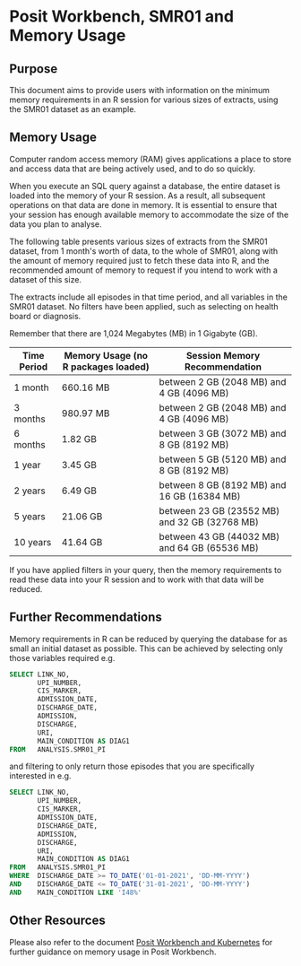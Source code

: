 # Posit Workbench, SMR01 and Memory Usage

## Purpose

This document aims to provide users with information on the minimum memory requirements in an R session for various sizes of extracts, using the SMR01 dataset as an example.

## Memory Usage

Computer random access memory (RAM) gives applications a place to store and access data that are being actively used, and to do so quickly.

When you execute an SQL query against a database, the entire dataset is loaded into the memory of your R session. As a result, all subsequent operations on that data are done in memory. It is essential to ensure that your session has enough available memory to accommodate the size of the data you plan to analyse.

The following table presents various sizes of extracts from the SMR01 dataset, from 1 month's worth of data, to the whole of SMR01, along with the amount of memory required just to fetch these data into R, and the recommended amount of memory to request if you intend to work with a dataset of this size.

The extracts include all episodes in that time period, and all variables in the SMR01 dataset.  No filters have been applied, such as selecting on health board or diagnosis.

Remember that there are 1,024 Megabytes (MB) in 1 Gigabyte (GB).

| Time Period | Memory Usage (no R packages loaded) | Session Memory Recommendation |
|---|---|---|
| 1 month | 660.16 MB | between 2 GB (2048 MB) and 4 GB (4096 MB) |
| 3 months | 980.97 MB | between 2 GB (2048 MB) and 4 GB (4096 MB) |
| 6 months | 1.82 GB | between 3 GB (3072 MB) and 8 GB (8192 MB) |
| 1 year | 3.45 GB | between 5 GB (5120 MB) and 8 GB (8192 MB) |
| 2 years | 6.49 GB | between 8 GB (8192 MB) and 16 GB (16384 MB) |
| 5 years | 21.06 GB | between 23 GB (23552 MB) and 32 GB (32768 MB) |
| 10 years | 41.64 GB | between 43 GB (44032 MB) and 64 GB (65536 MB) |

If you have applied filters in your query, then the memory requirements to read these data into your R session and to work with that data will be reduced.

## Further Recommendations

Memory requirements in R can be reduced by querying the database for as small an initial dataset as possible.  This can be achieved by selecting only those variables required e.g.

```sql
SELECT LINK_NO,
       UPI_NUMBER,
       CIS_MARKER,
       ADMISSION_DATE,
       DISCHARGE_DATE,
       ADMISSION,
       DISCHARGE,
       URI,
       MAIN_CONDITION AS DIAG1
FROM   ANALYSIS.SMR01_PI
```

and filtering to only return those episodes that you are specifically interested in e.g.

```sql
SELECT LINK_NO,
       UPI_NUMBER,
       CIS_MARKER,
       ADMISSION_DATE,
       DISCHARGE_DATE,
       ADMISSION,
       DISCHARGE,
       URI,
       MAIN_CONDITION AS DIAG1
FROM   ANALYSIS.SMR01_PI
WHERE  DISCHARGE_DATE >= TO_DATE('01-01-2021', 'DD-MM-YYYY')
AND    DISCHARGE_DATE <= TO_DATE('31-01-2021', 'DD-MM-YYYY')
AND    MAIN_CONDITION LIKE 'I48%'
```

## Other Resources

Please also refer to the document [Posit Workbench and Kubernetes](Posit%20Workbench%20and%20Kubernetes.md) for further guidance on memory usage in Posit Workbench.
